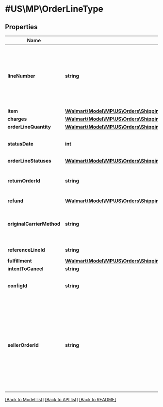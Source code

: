 # #US\MP\OrderLineType

## Properties

Name | Type | Description | Notes
------------ | ------------- | ------------- | -------------
**lineNumber** | **string** | The line number associated with the details for each individual item in the purchase order |
**item** | [**\Walmart\Model\MP\US\Orders\ShippingUpdates200ResponseOrderOrderLinesOrderLineInnerItem**](ShippingUpdates200ResponseOrderOrderLinesOrderLineInnerItem.md) |  |
**charges** | [**\Walmart\Model\MP\US\Orders\ShippingUpdates200ResponseOrderOrderLinesOrderLineInnerCharges**](ShippingUpdates200ResponseOrderOrderLinesOrderLineInnerCharges.md) |  |
**orderLineQuantity** | [**\Walmart\Model\MP\US\Orders\ShippingUpdatesRequestOrderShipmentOrderLinesOrderLineInnerOrderLineStatusesOrderLineStatusInnerStatusQuantity**](ShippingUpdatesRequestOrderShipmentOrderLinesOrderLineInnerOrderLineStatusesOrderLineStatusInnerStatusQuantity.md) |  |
**statusDate** | **int** | The date shown on the recent order status |
**orderLineStatuses** | [**\Walmart\Model\MP\US\Orders\ShippingUpdates200ResponseOrderOrderLinesOrderLineInnerOrderLineStatuses**](ShippingUpdates200ResponseOrderOrderLinesOrderLineInnerOrderLineStatuses.md) |  |
**returnOrderId** | **string** | Id of the return order created in case of a full refund | [optional]
**refund** | [**\Walmart\Model\MP\US\Orders\ShippingUpdates200ResponseOrderOrderLinesOrderLineInnerRefund**](ShippingUpdates200ResponseOrderOrderLinesOrderLineInnerRefund.md) |  | [optional]
**originalCarrierMethod** | **string** | Ship method stamped at order line level when order is placed | [optional]
**referenceLineId** | **string** | Reference line Id | [optional]
**fulfillment** | [**\Walmart\Model\MP\US\Orders\ShippingUpdates200ResponseOrderOrderLinesOrderLineInnerFulfillment**](ShippingUpdates200ResponseOrderOrderLinesOrderLineInnerFulfillment.md) |  | [optional]
**intentToCancel** | **string** |  | [optional]
**configId** | **string** | Sets ConfigID for Personalised orders | [optional]
**sellerOrderId** | **string** | A unique ID associated with the sales order for specified Seller; gives Sellers the ability to print their own custom order ID on the return label; limit of 30 characters | [optional]


[[Back to Model list]](../) [[Back to API list]](../../Api/US/MP) [[Back to README]](../../README.md)

